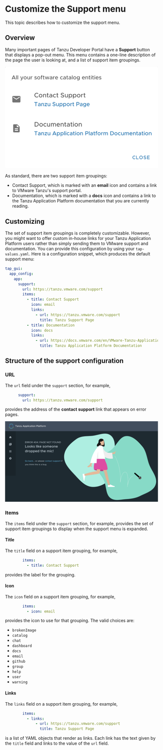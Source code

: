 # Customize the Support menu

This topic describes how to customize the support menu.

## <a id="overview"></a> Overview

Many important pages of Tanzu Developer Portal have a **Support** button that displays a pop-out menu.
This menu contains a one-line description of the page the user is looking at, and a list of support
item groupings.

![Screenshot of the support menu, which has links for the Tanzu Support Page and the Tanzu Application Platform documentation.](../images/support-menu.png)

As standard, there are two support item groupings:

- Contact Support, which is marked with an **email** icon and contains a link to
  VMware Tanzu's support portal.
- Documentation, which is marked with a **docs** icon and contains a link to the
  Tanzu Application Platform documentation that you are currently reading.

## <a id="customizing"></a> Customizing

The set of support item groupings is completely customizable. However, you might want to offer
custom in-house links for your Tanzu Application Platform users rather than simply sending them to
VMware support and documentation. You can provide this configuration by using your
`tap-values.yaml`. Here is a configuration snippet, which produces the default support menu:

```yaml
tap_gui:
  app_config:
    app:
      support:
        url: https://tanzu.vmware.com/support
        items:
          - title: Contact Support
            icon: email
            links:
              - url: https://tanzu.vmware.com/support
                title: Tanzu Support Page
          - title: Documentation
            icon: docs
            links:
              - url: https://docs.vmware.com/en/VMware-Tanzu-Application-Platform/index.html
                title: Tanzu Application Platform Documentation
```

## <a id="support-config-struct"></a> Structure of the support configuration

### <a id="url"></a> URL

The `url` field under the `support` section, for example,

```yaml
      support:
        url: https://tanzu.vmware.com/support
```

provides the address of the **contact support** link that appears on error pages.

![Screenshot of the 404 Error Page Not Found Page.](../images/error-page.png)

### <a id="items"></a> Items

The `items` field under the `support` section, for example, provides the set of support item
groupings to display when the support menu is expanded.

#### <a id="title"></a> Title

The `title` field on a support item grouping, for example,

```yaml
        items:
          - title: Contact Support
```

provides the label for the grouping.

#### <a id="icon"></a> Icon

The `icon` field on a support item grouping, for example,

```yaml
        items:
          - icon: email
```

provides the icon to use for that grouping. The valid choices are:

- `brokenImage`
- `catalog`
- `chat`
- `dashboard`
- `docs`
- `email`
- `github`
- `group`
- `help`
- `user`
- `warning`

#### <a id="links"></a> Links

The `links` field on a support item grouping, for example,

```yaml
        items:
          - links:
              - url: https://tanzu.vmware.com/support
                title: Tanzu Support Page
```

is a list of YAML objects that render as links. Each link has the text given by the `title` field
and links to the value of the `url` field.
